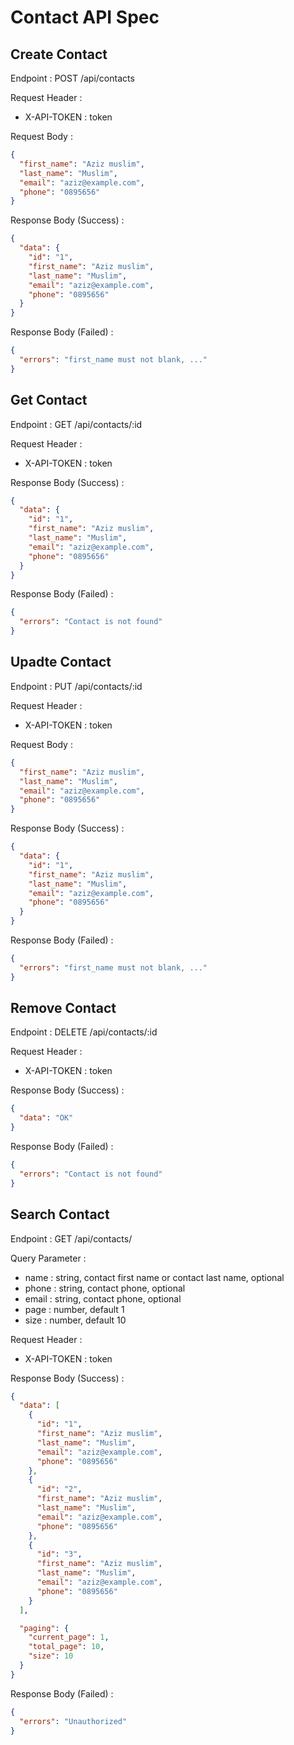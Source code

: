 # Contact API Spec

## Create Contact

Endpoint : POST /api/contacts

Request Header :

- X-API-TOKEN : token

Request Body :

```json
{
  "first_name": "Aziz muslim",
  "last_name": "Muslim",
  "email": "aziz@example.com",
  "phone": "0895656"
}
```

Response Body (Success) :

```json
{
  "data": {
    "id": "1",
    "first_name": "Aziz muslim",
    "last_name": "Muslim",
    "email": "aziz@example.com",
    "phone": "0895656"
  }
}
```

Response Body (Failed) :

```json
{
  "errors": "first_name must not blank, ..."
}
```

## Get Contact

Endpoint : GET /api/contacts/:id

Request Header :

- X-API-TOKEN : token

Response Body (Success) :

```json
{
  "data": {
    "id": "1",
    "first_name": "Aziz muslim",
    "last_name": "Muslim",
    "email": "aziz@example.com",
    "phone": "0895656"
  }
}
```

Response Body (Failed) :

```json
{
  "errors": "Contact is not found"
}
```

## Upadte Contact

Endpoint : PUT /api/contacts/:id

Request Header :

- X-API-TOKEN : token

Request Body :

```json
{
  "first_name": "Aziz muslim",
  "last_name": "Muslim",
  "email": "aziz@example.com",
  "phone": "0895656"
}
```

Response Body (Success) :

```json
{
  "data": {
    "id": "1",
    "first_name": "Aziz muslim",
    "last_name": "Muslim",
    "email": "aziz@example.com",
    "phone": "0895656"
  }
}
```

Response Body (Failed) :

```json
{
  "errors": "first_name must not blank, ..."
}
```

## Remove Contact

Endpoint : DELETE /api/contacts/:id

Request Header :

- X-API-TOKEN : token

Response Body (Success) :

```json
{
  "data": "OK"
}
```

Response Body (Failed) :

```json
{
  "errors": "Contact is not found"
}
```

## Search Contact

Endpoint : GET /api/contacts/

Query Parameter :

- name : string, contact first name or contact last name, optional
- phone : string, contact phone, optional
- email : string, contact phone, optional
- page : number, default 1
- size : number, default 10

Request Header :

- X-API-TOKEN : token

Response Body (Success) :

```json
{
  "data": [
    {
      "id": "1",
      "first_name": "Aziz muslim",
      "last_name": "Muslim",
      "email": "aziz@example.com",
      "phone": "0895656"
    },
    {
      "id": "2",
      "first_name": "Aziz muslim",
      "last_name": "Muslim",
      "email": "aziz@example.com",
      "phone": "0895656"
    },
    {
      "id": "3",
      "first_name": "Aziz muslim",
      "last_name": "Muslim",
      "email": "aziz@example.com",
      "phone": "0895656"
    }
  ],

  "paging": {
    "current_page": 1,
    "total_page": 10,
    "size": 10
  }
}
```

Response Body (Failed) :

```json
{
  "errors": "Unauthorized"
}
```
